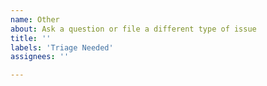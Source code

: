 ```yaml
---
name: Other
about: Ask a question or file a different type of issue
title: ''
labels: 'Triage Needed'
assignees: ''

---
```



